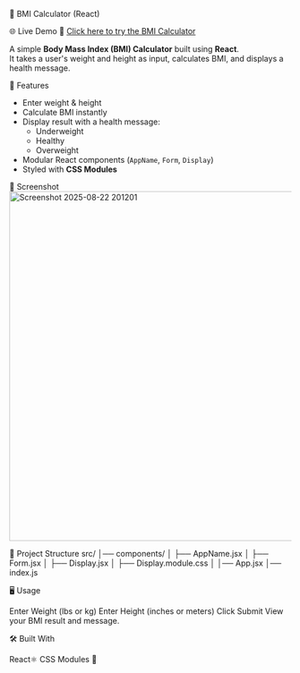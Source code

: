 🧮 BMI Calculator (React)

🌐 Live Demo
🔗 [Click here to try the BMI Calculator](https://bmi-calculator-3sp5.vercel.app/)


A simple **Body Mass Index (BMI) Calculator** built using **React**.  
It takes a user's weight and height as input, calculates BMI, and displays a health message.

🚀 Features
- Enter weight & height
- Calculate BMI instantly
- Display result with a health message:
  - Underweight
  - Healthy
  - Overweight
- Modular React components (`AppName`, `Form`, `Display`)
- Styled with **CSS Modules**


📸 Screenshot
<img width="866" height="625" alt="Screenshot 2025-08-22 201201" src="https://github.com/user-attachments/assets/0c3686fa-f997-42c4-a598-f5a82695ca73" />


📂 Project Structure
src/
│── components/
│ ├── AppName.jsx
│ ├── Form.jsx
│ ├── Display.jsx
│ ├── Display.module.css
│
│── App.jsx
│── index.js

🖥️ Usage

Enter Weight (lbs or kg)
Enter Height (inches or meters)
Click Submit
View your BMI result and message.

🛠️ Built With

React⚛️
CSS Modules 🎨
